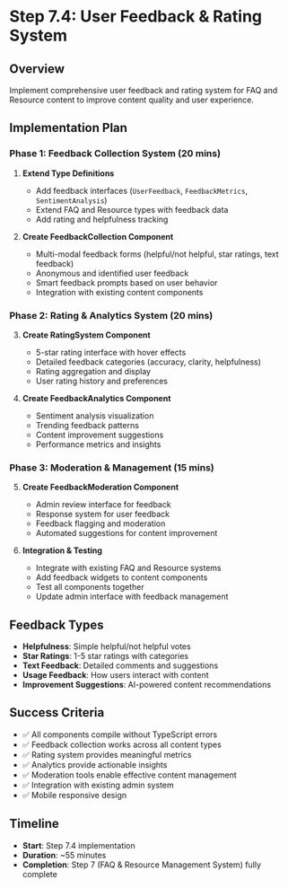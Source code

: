 # Step 7.4: User Feedback & Rating System

## Overview
Implement comprehensive user feedback and rating system for FAQ and Resource content to improve content quality and user experience.

## Implementation Plan

### Phase 1: Feedback Collection System (20 mins)
1. **Extend Type Definitions**
   - Add feedback interfaces (`UserFeedback`, `FeedbackMetrics`, `SentimentAnalysis`)
   - Extend FAQ and Resource types with feedback data
   - Add rating and helpfulness tracking

2. **Create FeedbackCollection Component**
   - Multi-modal feedback forms (helpful/not helpful, star ratings, text feedback)
   - Anonymous and identified user feedback
   - Smart feedback prompts based on user behavior
   - Integration with existing content components

### Phase 2: Rating & Analytics System (20 mins)
3. **Create RatingSystem Component**
   - 5-star rating interface with hover effects
   - Detailed feedback categories (accuracy, clarity, helpfulness)
   - Rating aggregation and display
   - User rating history and preferences

4. **Create FeedbackAnalytics Component**
   - Sentiment analysis visualization
   - Trending feedback patterns
   - Content improvement suggestions
   - Performance metrics and insights

### Phase 3: Moderation & Management (15 mins)
5. **Create FeedbackModeration Component**
   - Admin review interface for feedback
   - Response system for user feedback
   - Feedback flagging and moderation
   - Automated suggestions for content improvement

6. **Integration & Testing**
   - Integrate with existing FAQ and Resource systems
   - Add feedback widgets to content components
   - Test all components together
   - Update admin interface with feedback management

## Feedback Types
- **Helpfulness**: Simple helpful/not helpful votes
- **Star Ratings**: 1-5 star ratings with categories
- **Text Feedback**: Detailed comments and suggestions
- **Usage Feedback**: How users interact with content
- **Improvement Suggestions**: AI-powered content recommendations

## Success Criteria
- ✅ All components compile without TypeScript errors
- ✅ Feedback collection works across all content types
- ✅ Rating system provides meaningful metrics
- ✅ Analytics provide actionable insights
- ✅ Moderation tools enable effective content management
- ✅ Integration with existing admin system
- ✅ Mobile responsive design

## Timeline
- **Start**: Step 7.4 implementation
- **Duration**: ~55 minutes
- **Completion**: Step 7 (FAQ & Resource Management System) fully complete